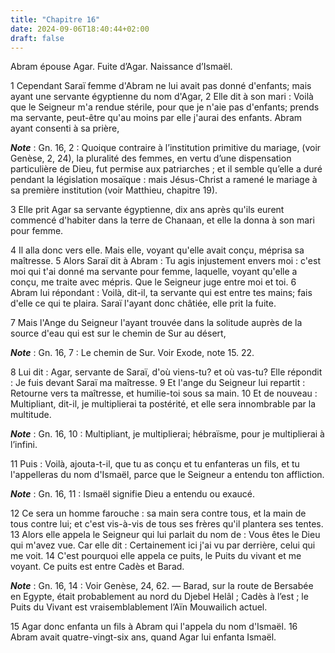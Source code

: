 ```yaml
---
title: "Chapitre 16"
date: 2024-09-06T18:40:44+02:00
draft: false
---
```



Abram épouse Agar.
Fuite d’Agar.
Naissance d’Ismaël.


1 Cependant Saraï femme d'Abram ne lui avait pas donné d'enfants; mais ayant une servante égyptienne du nom d'Agar, 2 Elle dit à son mari : Voilà que le Seigneur m'a rendue stérile, pour que je n'aie pas d'enfants; prends ma servante, peut-être qu'au moins par elle j'aurai des enfants. Abram ayant consenti à sa prière,

***Note*** :  Gn. 16, 2 : Quoique contraire à l’institution primitive du mariage, (voir Genèse, 2, 24), la pluralité des femmes, en vertu d’une dispensation particulière de Dieu, fut permise aux patriarches ; et il semble qu’elle a duré pendant la législation mosaïque : mais Jésus-Christ a ramené le mariage à sa première institution (voir Matthieu, chapitre 19).

3 Elle prit Agar sa servante égyptienne, dix ans après qu'ils eurent commencé d'habiter dans la terre de Chanaan, et elle la donna à son mari pour femme.


4 Il alla donc vers elle. Mais elle, voyant qu'elle avait conçu, méprisa sa maîtresse. 5 Alors Saraï dit à Abram : Tu agis injustement envers moi : c'est moi qui t'ai donné ma servante pour femme, laquelle, voyant qu'elle a conçu, me traite avec mépris. Que le Seigneur juge entre moi et toi. 6 Abram lui répondant : Voilà, dit-il, ta servante qui est entre tes mains; fais d'elle ce qui te plaira. Saraï l'ayant donc châtiée, elle prit la fuite.


7 Mais l'Ange du Seigneur l'ayant trouvée dans la solitude auprès de la source d'eau qui est sur le chemin de Sur au désert,

***Note*** :  Gn. 16, 7 : Le chemin de Sur. Voir Exode, note 15. 22.

8 Lui dit : Agar, servante de Saraï, d'où viens-tu? et où vas-tu? Elle répondit : Je fuis devant Saraï ma maîtresse. 9 Et l'ange du Seigneur lui repartit : Retourne vers ta maîtresse, et humilie-toi sous sa main. 10 Et de nouveau : Multipliant, dit-il, je multiplierai ta postérité, et elle sera innombrable par la multitude.

***Note*** :  Gn. 16, 10 : Multipliant, je multiplierai; hébraïsme, pour je multiplierai à l’infini.

11 Puis : Voilà, ajouta-t-il, que tu as conçu et tu enfanteras un fils, et tu l'appelleras du nom d'Ismaël, parce que le Seigneur a entendu ton affliction.

***Note*** :  Gn. 16, 11 : Ismaël signifie Dieu a entendu ou exaucé.

12 Ce sera un homme farouche : sa main sera contre tous, et la main de tous contre lui; et c'est vis-à-vis de tous ses frères qu'il plantera ses tentes. 13 Alors elle appela le Seigneur qui lui parlait du nom de : Vous êtes le Dieu qui m'avez vue. Car elle dit : Certainement ici j'ai vu par derrière, celui qui me voit. 14 C'est pourquoi elle appela ce puits, le Puits du vivant et me voyant. Ce puits est entre Cadès et Barad.

***Note*** :  Gn. 16, 14 : Voir Genèse, 24, 62. ― Barad, sur la route de Bersabée en Egypte, était probablement au nord du Djebel Helâl ; Cadès à l’est ; le Puits du Vivant est vraisemblablement l’Aïn Mouwailich actuel.


15 Agar donc enfanta un fils à Abram qui l'appela du nom d'Ismaël. 16 Abram avait quatre-vingt-six ans, quand Agar lui enfanta Ismaël.

